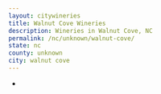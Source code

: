 ```yaml
---
layout: citywineries
title: Walnut Cove Wineries
description: Wineries in Walnut Cove, NC
permalink: /nc/unknown/walnut-cove/
state: nc
county: unknown
city: walnut cove
---
```

-
